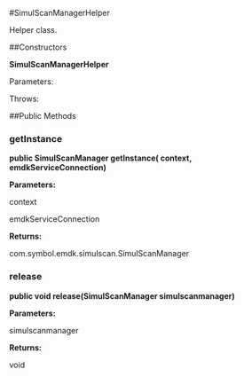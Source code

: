 #SimulScanManagerHelper

Helper class.



##Constructors

**SimulScanManagerHelper**



Parameters:

Throws:

##Public Methods

### getInstance

**public SimulScanManager getInstance( context,  emdkServiceConnection)**



**Parameters:**

context

emdkServiceConnection

**Returns:**

com.symbol.emdk.simulscan.SimulScanManager

### release

**public void release(SimulScanManager simulscanmanager)**



**Parameters:**

simulscanmanager

**Returns:**

void


